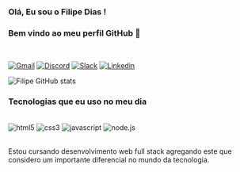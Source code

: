 ### Olá, Eu sou o Filipe Dias !
### Bem vindo ao meu perfil GitHub 👋
</br>

[![Gmail](https://img.shields.io/badge/Gmail-D14836?style=for-the-badge&logo=gmail&logoColor=white)](https://www.gmail.com)
[![Discord](https://img.shields.io/badge/Discord-7289DA?style=for-the-badge&logo=discord&logoColor=white)](https://discord.com/channels/@me)
[![Slack](https://img.shields.io/badge/Slack-4A154B?style=for-the-badge&logo=slack&logoColor=white)](https://app.slack.com/client/T01L2V2HQMR/C01L2P0QMEE/rimeto_profile/U03JL5PQU91)
[![Linkedin](https://img.shields.io/badge/LinkedIn-0077B5?style=for-the-badge&logo=linkedin&logoColor=white)](https://www.linkedin.com/in/filipe-dias-/)


![Filipe GitHub stats](https://github-readme-stats.vercel.app/api?username=filipedias-maker&show_icons=true&theme=gruvbox)


### Tecnologias que eu uso no meu dia

<div style="display: inline_block"><br/>
    <img alingn="center"alt="html5" src="https://img.shields.io/badge/HTML5-E34F26?style=for-the-badge&logo=html5&logoColor=white">
    <img alingn="center"alt="css3" src="https://img.shields.io/badge/CSS3-1572B6?style=for-the-badge&logo=css3&logoColor=white">
    <img alingn="center"alt="javascript" src="https://img.shields.io/badge/JavaScript-323330?style=for-the-badge&logo=javascript&logoColor=F7DF1E">
    <img alingn="center"alt="node.js" src="https://img.shields.io/badge/Node.js-43853D?style=for-the-badge&logo=node.js&logoColor=white">
</div><br/>

Estou cursando desenvolvimento web full stack agregando este que considero um importante diferencial no mundo da tecnologia.
